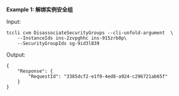 **Example 1: 解绑实例安全组**



Input: 

```
tccli cvm DisassociateSecurityGroups --cli-unfold-argument  \
    --InstanceIds ins-2zvpghhc ins-915zrb0p\
    --SecurityGroupIds sg-9id3l839
```

Output: 
```
{
    "Response": {
        "RequestId": "3385dcf2-e1f0-4ed8-a924-c296721ab65f"
    }
}
```

